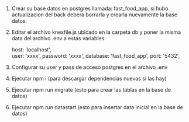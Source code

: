 
1. Crear su base datos en postgres llamada: fast_food_app, si hubo actualizacion del back debera borrarla y crearla nuevamente la base datos.
   
2. Editar el archivo knexfile.js ubicado en la carpeta db y poner la misma data del archivo .env a estas variables:

      host: 'localhost',  
      user: 'xxxx',
      password: 'xxxx',
      database: 'fast_food_app',
      port: '5432',
   
3. Configurar su user y pass de acceso postgres en el archivo .env

4. Ejecutar npm i (para descargar dependencias nuevas si las hay)
   
4. Ejecutar npm run migrate (esto para crear las tablas en la base de datos)

5. Ejecutar npm run datastart (esto para insertar data inicial en la base de datos)

